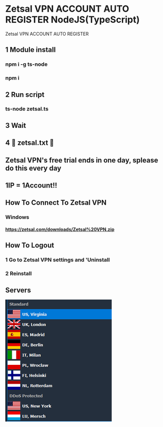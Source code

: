 # Zetsal VPN ACCOUNT AUTO REGISTER NodeJS(TypeScript)
Zetsal VPN ACCOUNT AUTO REGISTER

## 1 Module install

### npm i -g ts-node

### npm i


## 2 Run script

### ts-node zetsal.ts


## 3 Wait


## 4 👀 zetsal.txt 👀


## Zetsal VPN's free trial ends in one day, splease do this every day

## 1IP = 1Account!!

## How To Connect To Zetsal VPN

### Windows

#### https://zetsal.com/downloads/Zetsal%20VPN.zip

## How To Logout

### 1 Go to Zetsal VPN settings and 'Uninstall

### 2 Reinstall

## Servers
![servers](https://raw.githubusercontent.com/ezz-gg/zetsalvpn-gen/main/zetsalvpn-servers.png)

